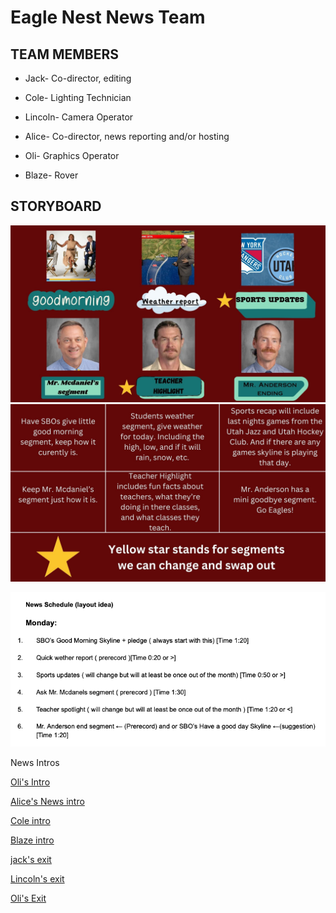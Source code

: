 # Eagle Nest News Team

## TEAM MEMBERS
* Jack- Co-director, editing

* Cole- Lighting Technician

* Lincoln- Camera Operator

* Alice- Co-director, news reporting and/or hosting

* Oli- Graphics Operator

* Blaze- Rover

## STORYBOARD

![Storyboard](https://github.com/9637642/TEAM-2/blob/main/Assests/1.jpg?raw=true)
![Storyboard info](https://github.com/9637642/TEAM-2/blob/main/Assests/2.jpg?raw=true)

![News Schedule layout idea](https://github.com/9637642/TEAM-2/blob/main/Assests/News%20Schedule%20(layout%20idea).png?raw=true)

News Intros


[Oli's Intro](https://www.canva.com/design/DAGc2c9vZ0k/ik8zBX2xWGjxPHDVeJausg/edit?utm_content=DAGc2c9vZ0k&utm_campaign=designshare&utm_medium=link2&utm_source=sharebutton)


[Alice's News intro](https://www.canva.com/design/DAGdCTff10k/mX5HGV1305shfMQxmQ5hyQ/edit?utm_content=DAGdCTff10k&utm_campaign=designshare&utm_medium=link2&utm_source=sharebutton)

[Cole intro](https://github.com/user-attachments/assets/bd51dd5e-91f7-4738-beba-19d8a1a4b2b1)

[Blaze intro](https://github.com/user-attachments/assets/60dc6882-c305-4c96-a3aa-292be30f76a2)

[jack's exit](https://drive.google.com/file/d/1KqyYf3HWMRG-IGFR6oHsW7C4W7lcqjmq/view?usp=sharing)

[Lincoln's exit](https://drive.google.com/file/d/1GCxUUoF9nTwgXOKrcO02nlf9BZgRL2nD/view?usp=sharing)

[Oli's Exit](https://drive.google.com/file/d/1Y2YfKCRNrjDEAH8qavAMYntaYaSW-pcp/view?usp=sharing)

